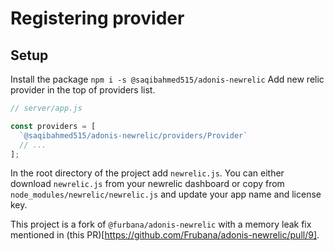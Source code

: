 # Registering provider

## Setup

Install the package `npm i -s @saqibahmed515/adonis-newrelic` Add new relic provider in the top of providers list.

```js
// server/app.js

const providers = [
  `@saqibahmed515/adonis-newrelic/providers/Provider`
  // ...
];
```

In the root directory of the project add `newrelic.js`. You can either download `newrelic.js` from your newrelic dashboard or copy from `node_modules/newrelic/newrelic.js` and update your app name and license key.

This project is a fork of `@furbana/adonis-newrelic` with a memory leak fix mentioned in (this PR)[https://github.com/Frubana/adonis-newrelic/pull/9].

